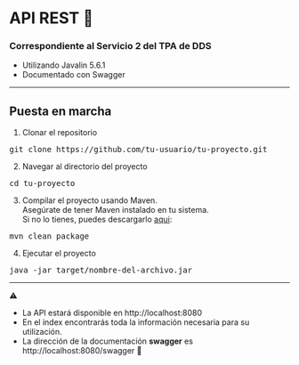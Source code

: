 # API REST 🚀

### Correspondiente al Servicio 2 del TPA de DDS

* Utilizando Javalin 5.6.1
* Documentado con Swagger

***
## Puesta en marcha


1. Clonar el repositorio

<pre>
git clone https://github.com/tu-usuario/tu-proyecto.git
</pre>

2. Navegar al directorio del proyecto 
<pre>
cd tu-proyecto
</pre>

3. Compilar el proyecto usando Maven. <br/>
Asegúrate de tener Maven instalado en tu sistema.  <br/>
Si no lo tienes, puedes descargarlo [aqui](https://maven.apache.org/download.cgi):

<pre>
mvn clean package</pre>

4. Ejecutar el proyecto

<pre>java -jar target/nombre-del-archivo.jar</pre>
*** 
⚠️
* La API estará disponible en http://localhost:8080
* En el index encontrarás toda la información necesaria para su utilización.
* La dirección de la documentación **swagger** es http://localhost:8080/swagger
🚧
  
